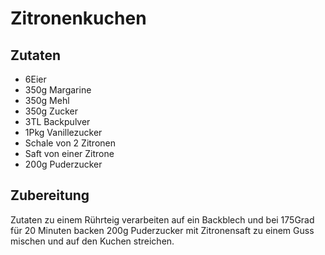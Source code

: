 # Zitronenkuchen

## Zutaten

- 6Eier
- 350g Margarine
- 350g Mehl
- 350g Zucker
- 3TL Backpulver
- 1Pkg Vanillezucker
- Schale von 2 Zitronen
- Saft von einer Zitrone
- 200g Puderzucker

## Zubereitung

Zutaten zu einem Rührteig verarbeiten auf ein Backblech und bei 175Grad für 20 Minuten backen
200g Puderzucker mit Zitronensaft zu einem Guss mischen und auf den Kuchen streichen.
